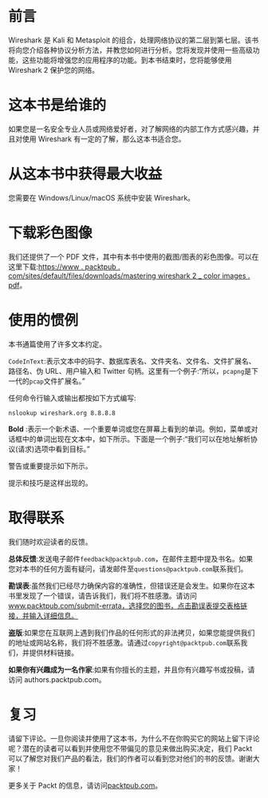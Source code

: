 # 前言

Wireshark 是 Kali 和 Metasploit 的组合，处理网络协议的第二层到第七层。该书将向您介绍各种协议分析方法，并教您如何进行分析。您将发现并使用一些高级功能，这些功能将增强您的应用程序的功能。到本书结束时，您将能够使用 Wireshark 2 保护您的网络。

# 这本书是给谁的

如果您是一名安全专业人员或网络爱好者，对了解网络的内部工作方式感兴趣，并且对使用 Wireshark 有一定的了解，那么这本书适合您。

# 从这本书中获得最大收益

您需要在 Windows/Linux/macOS 系统中安装 Wireshark。

# 下载彩色图像

我们还提供了一个 PDF 文件，其中有本书中使用的截图/图表的彩色图像。可以在这里下载:[https://www . packtpub . com/sites/default/files/downloads/mastering wireshark 2 _ color images . pdf](https://www.packtpub.com/sites/default/files/downloads/MasteringWireshark2_ColorImages.pdf)。

# 使用的惯例

本书通篇使用了许多文本约定。

`CodeInText`:表示文本中的码字、数据库表名、文件夹名、文件名、文件扩展名、路径名、伪 URL、用户输入和 Twitter 句柄。这里有一个例子:“所以，`pcapng`是下一代的`pcap`文件扩展名。”

任何命令行输入或输出都按如下方式编写:

```
nslookup wireshark.org 8.8.8.8
```

**Bold** :表示一个新术语、一个重要单词或您在屏幕上看到的单词。例如，菜单或对话框中的单词出现在文本中，如下所示。下面是一个例子:“我们可以在地址解析协议(请求)选项中看到目标。”

警告或重要提示如下所示。

提示和技巧是这样出现的。

# 取得联系

我们随时欢迎读者的反馈。

**总体反馈**:发送电子邮件`feedback@packtpub.com`，在邮件主题中提及书名。如果您对本书的任何方面有疑问，请发邮件至`questions@packtpub.com`联系我们。

**勘误表**:虽然我们已经尽力确保内容的准确性，但错误还是会发生。如果你在这本书里发现了一个错误，请告诉我们，我们将不胜感激。请访问 www.packtpub.com/submit-errata，选择您的图书，点击勘误表提交表格链接，并输入详细信息。

**盗版**:如果您在互联网上遇到我们作品的任何形式的非法拷贝，如果您能提供我们的地址或网站名称，我们将不胜感激。请通过`copyright@packtpub.com`联系我们，并提供材料链接。

**如果你有兴趣成为一名作家**:如果有你擅长的主题，并且你有兴趣写书或投稿，请访问 authors.packtpub.com。

# 复习

请留下评论。一旦你阅读并使用了这本书，为什么不在你购买它的网站上留下评论呢？潜在的读者可以看到并使用您不带偏见的意见来做出购买决定，我们 Packt 可以了解您对我们产品的看法，我们的作者可以看到您对他们的书的反馈。谢谢大家！

更多关于 Packt 的信息，请访问[packtpub.com](https://www.packtpub.com/)。